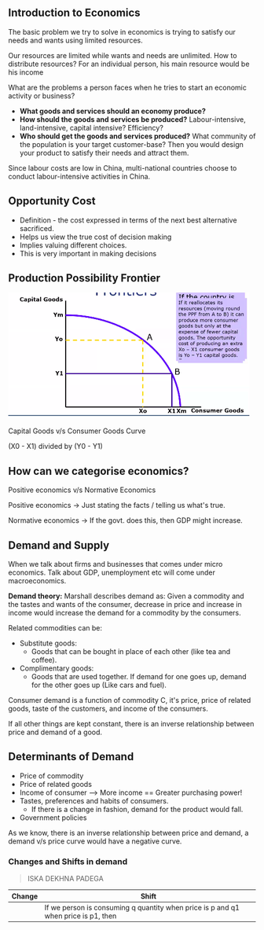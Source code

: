 ## Introduction to Economics

The basic problem we try to solve in economics is trying to satisfy our needs and wants using limited resources.

Our resources are limited while wants and needs are unlimited. How to distribute resources? For an individual person, his main resource would be his income

What are the problems a person faces when he tries to start an economic activity or business?
- **What goods and services should an economy produce?**
- **How should the goods and services be produced?** Labour-intensive, land-intensive, capital intensive? Efficiency?
- **Who should get the goods and services produced?** What community of the population is your target customer-base? Then you would design your product to satisfy their needs and attract them.

Since labour costs are low in China, multi-national countries choose to conduct labour-intensive activities in China. 

## Opportunity Cost

- Definition - the cost expressed in terms of the next best alternative sacrificed.
- Helps us view the true cost of decision making
- Implies valuing different choices.
- This is very important in making decisions

## Production Possibility Frontier

![Graph](./static/sept-11/graph.png)

Capital Goods v/s Consumer Goods Curve

(X0 - X1) divided by (Y0 - Y1)

## How can we categorise economics?

Positive economics v/s Normative Economics

Positive economics -> Just stating the facts / telling us what's true.

Normative economics -> If the govt. does this, then GDP might increase.

## Demand and Supply
When we talk about firms and businesses that comes under micro economics. Talk about GDP, unemployment etc will come under macroeconomics. 

**Demand theory:**  Marshall describes demand as: Given a commodity and the tastes and wants of the consumer, decrease in price and increase in income would increase the demand for a commodity by the consumers.

Related commodities can be:
- Substitute goods:
	- Goods that can be bought in place of each other (like tea and coffee).
- Complimentary goods:
	- Goods that are used together. If demand for one goes up, demand for the other goes up (Like cars and fuel).

Consumer demand is a function of commodity C, it's price, price of related goods, taste of the customers, and income of the consumers.

If all other things are kept constant, there is an inverse relationship between price and demand of a good.

## Determinants of Demand
- Price of commodity
- Price of related goods
- Income of consumer --> More income == Greater purchasing power!
- Tastes, preferences and habits of consumers. 
	- If there is a change in fashion, demand for the product would fall. 
- Government policies

As we know, there is an inverse relationship between price and demand, a demand v/s price curve would have a negative curve.

### Changes and Shifts in demand

> ISKA DEKHNA PADEGA

| Change | Shift|
| - | - |
|  | If we  person is consuming q quantity when price is p and q1 when price is p1, then  |


